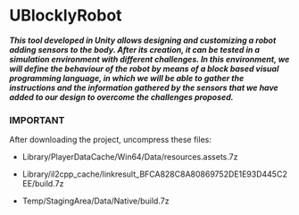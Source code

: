 # UBlocklyRobot
***This tool developed in Unity allows designing and customizing a robot adding sensors to the body. After its creation, it can be tested in a simulation environment with different challenges. In this environment, we will define the behaviour of the robot by means of a block based visual programming language, in which we will be able to gather the instructions and the information gathered by the sensors that we have added to our design to overcome the challenges proposed.***

### IMPORTANT
After downloading the project, uncompress these files:

* Library/PlayerDataCache/Win64/Data/resources.assets.7z

* Library/il2cpp_cache/linkresult_BFCA828C8A80869752DE1E93D445C2EE/build.7z

* Temp/StagingArea/Data/Native/build.7z

